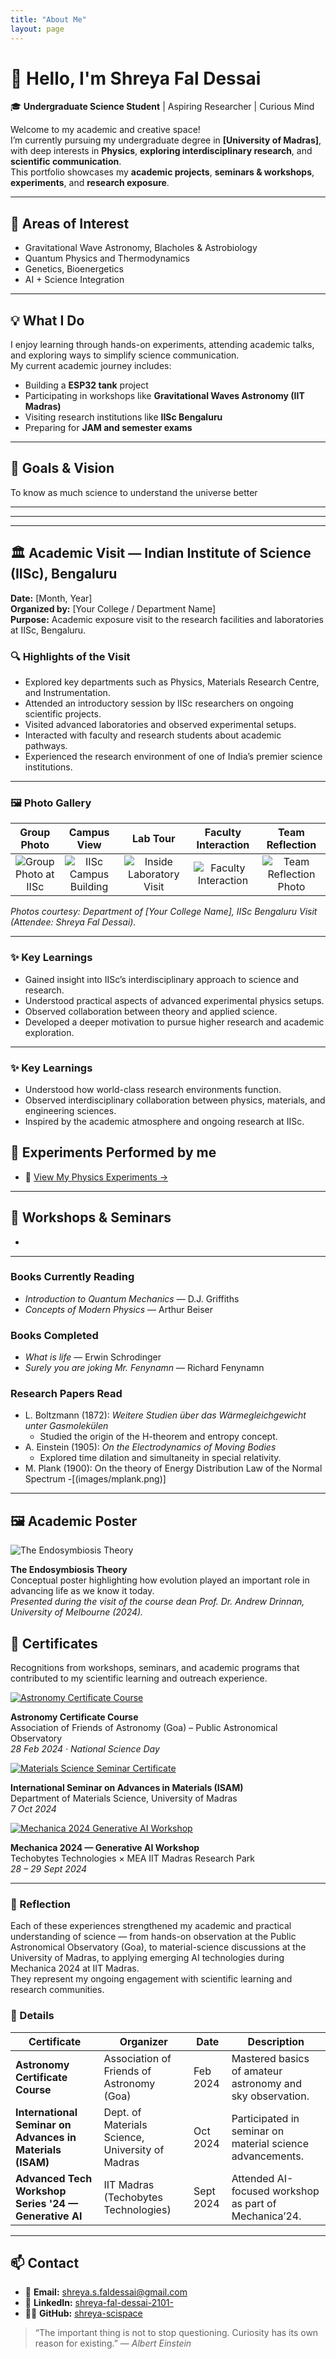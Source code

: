 ```yaml
---
title: "About Me"
layout: page
---
```


# 👋 Hello, I'm **Shreya Fal Dessai**

🎓 **Undergraduate Science Student** | Aspiring Researcher | Curious Mind

Welcome to my academic and creative space!  
I’m currently pursuing my undergraduate degree in **[University of Madras]**, with deep interests in **Physics**, **exploring interdisciplinary research**, and **scientific communication**.  
This portfolio showcases my **academic projects**, **seminars & workshops**, **experiments**, and **research exposure**.

---

## 🌌 Areas of Interest
- Gravitational Wave Astronomy, Blacholes & Astrobiology 
- Quantum Physics and Thermodynamics
- Genetics, Bioenergetics
- AI + Science Integration  

---

## 💡 What I Do
I enjoy learning through hands-on experiments, attending academic talks, and exploring ways to simplify science communication.  
My current academic journey includes:
- Building a **ESP32 tank** project  
- Participating in workshops like **Gravitational Waves Astronomy (IIT Madras)**  
- Visiting research institutions like **IISc Bengaluru**  
- Preparing for **JAM and semester exams**

---

## 🧠 Goals & Vision
To know as much science to understand the universe better

--- 


    

 


---
---

## 🏛️ Academic Visit — Indian Institute of Science (IISc), Bengaluru  
**Date:** [Month, Year]  
**Organized by:** [Your College / Department Name]  
**Purpose:** Academic exposure visit to the research facilities and laboratories at IISc, Bengaluru.

### 🔍 Highlights of the Visit
- Explored key departments such as Physics, Materials Research Centre, and Instrumentation.  
- Attended an introductory session by IISc researchers on ongoing scientific projects.  
- Visited advanced laboratories and observed experimental setups.  
- Interacted with faculty and research students about academic pathways.  
- Experienced the research environment of one of India’s premier science institutions.

---

### 🖼️ Photo Gallery
| Group Photo | Campus View | Lab Tour | Faculty Interaction | Team Reflection |
|:--:|:--:|:--:|:--:|:--:|
| ![Group Photo at IISc](/images/iiscgrp.jpg) | ![IISc Campus Building](/images/iisc1.jpg) | ![Inside Laboratory Visit](/images/iisc2.jpg) | ![Faculty Interaction](/images/iisc3.jpg) | ![Team Reflection Photo](/images/iisc4.jpg) |

*Photos courtesy: Department of [Your College Name], IISc Bengaluru Visit (Attendee: Shreya Fal Dessai).*

---

### ✨ Key Learnings
- Gained insight into IISc’s interdisciplinary approach to science and research.  
- Understood practical aspects of advanced experimental physics setups.  
- Observed collaboration between theory and applied science.  
- Developed a deeper motivation to pursue higher research and academic exploration.




---

### ✨ Key Learnings
- Understood how world-class research environments function.  
- Observed interdisciplinary collaboration between physics, materials, and engineering sciences.  
- Inspired by the academic atmosphere and ongoing research at IISc.  



## 🧪 Experiments Performed by me
- 🔬 [View My Physics Experiments →](./experiments.md)


---

## 🧬 Workshops & Seminars
- 

---


### **Books Currently Reading**
- *Introduction to Quantum Mechanics* — D.J. Griffiths  
- *Concepts of Modern Physics* — Arthur Beiser  

### **Books Completed**
- *What is life* — Erwin Schrodinger
- *Surely you are joking Mr. Fenynamn* — Richard Fenynamn 

### **Research Papers Read**
- L. Boltzmann (1872): *Weitere Studien über das Wärmegleichgewicht unter Gasmolekülen*  
  - Studied the origin of the H-theorem and entropy concept.  
- A. Einstein (1905): *On the Electrodynamics of Moving Bodies*  
  - Explored time dilation and simultaneity in special relativity.  
- M. Plank (1900): On the theory of Energy Distribution Law of the Normal Spectrum
  -[(images/mplank.png)]
---

## 🖼️ Academic Poster

![The Endosymbiosis Theory](images/Endosymbiosis.png)

**The Endosymbiosis Theory**  
Conceptual poster highlighting how evolution played an important role in advancing life as we know it today.  
*Presented during the visit of the course dean Prof. Dr. Andrew Drinnan, University of Melbourne (2024).*






## 🏅 Certificates

<p>Recognitions from workshops, seminars, and academic programs that contributed to my scientific learning and outreach experience.</p>

  <!-- Astronomy Certificate -->
  <div class="certificate">
    <a href="images/Astronomy Certificate.png" target="_blank">
      <img src="images/Astronomy Certificate.png" alt="Astronomy Certificate Course">
    </a>
    <p class="caption">
      <strong>Astronomy Certificate Course</strong><br>
      Association of Friends of Astronomy (Goa) – Public Astronomical Observatory<br>
      <em>28 Feb 2024 · National Science Day</em>
    </p>
  </div>

  <!-- Materials Science Seminar Certificate -->
  <div class="certificate">
    <a href="images/Advances in Material science international conference.png" target="_blank">
      <img src="images/Advances in Material science international conference.png" alt="Materials Science Seminar Certificate">
    </a>
    <p class="caption">
      <strong>International Seminar on Advances in Materials (ISAM)</strong><br>
      Department of Materials Science, University of Madras<br>
      <em>7 Oct 2024</em>
    </p>
  </div>

  <!-- Mechanica Workshop Certificate -->
  <div class="certificate">
    <a href="images/Mechanica 2024 gen AI.png" target="_blank">
      <img src="images/Mechanica 2024 gen AI.png" alt="Mechanica 2024 Generative AI Workshop">
    </a>
    <p class="caption">
      <strong>Mechanica 2024 — Generative AI Workshop</strong><br>
      Techobytes Technologies × MEA IIT Madras Research Park<br>
      <em>28 – 29 Sept 2024</em>
    </p>
  </div>

</div>

---

### 📜 Reflection
Each of these experiences strengthened my academic and practical understanding of science — from hands-on observation at the Public Astronomical Observatory (Goa), to material-science discussions at the University of Madras, to applying emerging AI technologies during Mechanica 2024 at IIT Madras.  
They represent my ongoing engagement with scientific learning and research communities.


### 📜 Details

| Certificate | Organizer | Date | Description |
|--------------|------------|------|--------------|
| **Astronomy Certificate Course** | Association of Friends of Astronomy (Goa) | Feb 2024 | Mastered basics of amateur astronomy and sky observation. |
| **International Seminar on Advances in Materials (ISAM)** | Dept. of Materials Science, University of Madras | Oct 2024 | Participated in seminar on material science advancements. |
| **Advanced Tech Workshop Series '24 — Generative AI** | IIT Madras (Techobytes Technologies) | Sept 2024 | Attended AI-focused workshop as part of Mechanica’24. |


---

## 📫 Contact

- 📧 **Email:** [shreya.s.faldessai@gmail.com](mailto:shreya.s.faldessai@gmail.com)  
- 💼 **LinkedIn:** [shreya-fal-dessai-2101-](https://www.linkedin.com/in/shreya-fal-dessai-2101-/)  
- 🧑‍💻 **GitHub:** [shreya-scispace](https://github.com/shreya-scispace)






> “The important thing is not to stop questioning. Curiosity has its own reason for existing.” — *Albert Einstein*
